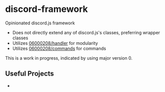 # discord-framework

Opinionated discord.js framework

- Does not directly extend any of discord.js's classes, preferring wrapper classes
- Utilizes [06000208/handler](https://github.com/06000208/handler) for modularity
- Utilizes [06000208/commands](https://github.com/06000208/commands/) for commands

This is a work in progress, indicated by using major version 0.

## Useful Projects

- 